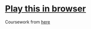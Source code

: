 # [Play this in browser](https://andreimoraru123.github.io/)


Coursework from [here](https://github.com/nickpettit/unity-for-web-developers)
